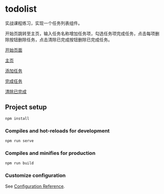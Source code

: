 # todolist

实战课程练习，实现一个任务列表组件。

开始页跳转至主页，输入任务名称增加任务项，勾选任务项完成任务，点击每项删除按钮删除任务，点击清除已完成按钮删除已完成任务。

[开始页面](./docs/%E5%BC%80%E5%A7%8B%E9%A1%B5%E9%9D%A2.bmp)

[主页](./docs/%E4%B8%BB%E9%A1%B5.bmp)

[添加任务](./docs/%E6%B7%BB%E5%8A%A0%E4%BB%BB%E5%8A%A1.bmp)

[完成任务](./docs/%E5%AE%8C%E6%88%90%E4%BB%BB%E5%8A%A1.bmp)

[清除已完成](./docs/%E6%B8%85%E9%99%A4%E5%B7%B2%E5%AE%8C%E6%88%90.bmp)

## Project setup
```
npm install
```

### Compiles and hot-reloads for development
```
npm run serve
```

### Compiles and minifies for production
```
npm run build
```

### Customize configuration
See [Configuration Reference](https://cli.vuejs.org/config/).
